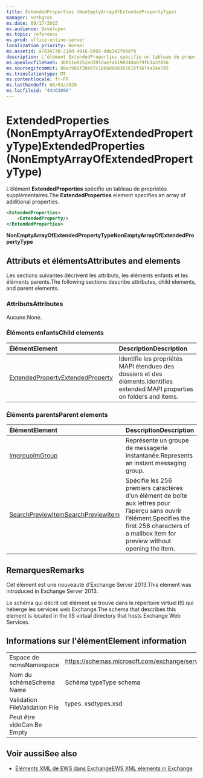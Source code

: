```yaml
---
title: ExtendedProperties (NonEmptyArrayOfExtendedPropertyType)
manager: sethgros
ms.date: 09/17/2015
ms.audience: Developer
ms.topic: reference
ms.prod: office-online-server
localization_priority: Normal
ms.assetid: a7034730-210d-4916-b992-dda342f890f8
description: L’élément ExtendedProperties spécifie un tableau de propriétés supplémentaires.
ms.openlocfilehash: 36011e0252ed391daefab190d4da679fb3a3f856
ms.sourcegitcommit: 88ec988f2bb67c1866d06b361615f3674a24e795
ms.translationtype: MT
ms.contentlocale: fr-FR
ms.lasthandoff: 06/03/2020
ms.locfileid: "44463096"
---
```

# <a name="extendedproperties-nonemptyarrayofextendedpropertytype"></a><span data-ttu-id="deec0-103">ExtendedProperties (NonEmptyArrayOfExtendedPropertyType)</span><span class="sxs-lookup"><span data-stu-id="deec0-103">ExtendedProperties (NonEmptyArrayOfExtendedPropertyType)</span></span>

<span data-ttu-id="deec0-104">L’élément **ExtendedProperties** spécifie un tableau de propriétés supplémentaires.</span><span class="sxs-lookup"><span data-stu-id="deec0-104">The **ExtendedProperties** element specifies an array of additional properties.</span></span> 
  
```XML
<ExtendedProperties>
    <ExtendedProperty/>
</ExtendedProperties>
```

 <span data-ttu-id="deec0-105">**NonEmptyArrayOfExtendedPropertyType**</span><span class="sxs-lookup"><span data-stu-id="deec0-105">**NonEmptyArrayOfExtendedPropertyType**</span></span>
## <a name="attributes-and-elements"></a><span data-ttu-id="deec0-106">Attributs et éléments</span><span class="sxs-lookup"><span data-stu-id="deec0-106">Attributes and elements</span></span>

<span data-ttu-id="deec0-107">Les sections suivantes décrivent les attributs, les éléments enfants et les éléments parents.</span><span class="sxs-lookup"><span data-stu-id="deec0-107">The following sections describe attributes, child elements, and parent elements.</span></span>
  
### <a name="attributes"></a><span data-ttu-id="deec0-108">Attributs</span><span class="sxs-lookup"><span data-stu-id="deec0-108">Attributes</span></span>

<span data-ttu-id="deec0-109">Aucune.</span><span class="sxs-lookup"><span data-stu-id="deec0-109">None.</span></span>
  
### <a name="child-elements"></a><span data-ttu-id="deec0-110">Éléments enfants</span><span class="sxs-lookup"><span data-stu-id="deec0-110">Child elements</span></span>

|<span data-ttu-id="deec0-111">**Élément**</span><span class="sxs-lookup"><span data-stu-id="deec0-111">**Element**</span></span>|<span data-ttu-id="deec0-112">**Description**</span><span class="sxs-lookup"><span data-stu-id="deec0-112">**Description**</span></span>|
|:-----|:-----|
|[<span data-ttu-id="deec0-113">ExtendedProperty</span><span class="sxs-lookup"><span data-stu-id="deec0-113">ExtendedProperty</span></span>](extendedproperty.md) <br/> |<span data-ttu-id="deec0-114">Identifie les propriétés MAPI étendues des dossiers et des éléments.</span><span class="sxs-lookup"><span data-stu-id="deec0-114">Identifies extended MAPI properties on folders and items.</span></span>  <br/> |
   
### <a name="parent-elements"></a><span data-ttu-id="deec0-115">Éléments parents</span><span class="sxs-lookup"><span data-stu-id="deec0-115">Parent elements</span></span>

|<span data-ttu-id="deec0-116">**Élément**</span><span class="sxs-lookup"><span data-stu-id="deec0-116">**Element**</span></span>|<span data-ttu-id="deec0-117">**Description**</span><span class="sxs-lookup"><span data-stu-id="deec0-117">**Description**</span></span>|
|:-----|:-----|
|[<span data-ttu-id="deec0-118">Imgroup</span><span class="sxs-lookup"><span data-stu-id="deec0-118">ImGroup</span></span>](imgroup.md) <br/> |<span data-ttu-id="deec0-119">Représente un groupe de messagerie instantanée.</span><span class="sxs-lookup"><span data-stu-id="deec0-119">Represents an instant messaging group.</span></span>  <br/> |
|[<span data-ttu-id="deec0-120">SearchPreviewItem</span><span class="sxs-lookup"><span data-stu-id="deec0-120">SearchPreviewItem</span></span>](searchpreviewitem.md) <br/> |<span data-ttu-id="deec0-121">Spécifie les 256 premiers caractères d’un élément de boîte aux lettres pour l’aperçu sans ouvrir l’élément.</span><span class="sxs-lookup"><span data-stu-id="deec0-121">Specifies the first 256 characters of a mailbox item for preview without opening the item.</span></span>  <br/> |
   
## <a name="remarks"></a><span data-ttu-id="deec0-122">Remarques</span><span class="sxs-lookup"><span data-stu-id="deec0-122">Remarks</span></span>

<span data-ttu-id="deec0-123">Cet élément est une nouveauté d'Exchange Server 2013.</span><span class="sxs-lookup"><span data-stu-id="deec0-123">This element was introduced in Exchange Server 2013.</span></span>
  
<span data-ttu-id="deec0-124">Le schéma qui décrit cet élément se trouve dans le répertoire virtuel IIS qui héberge les services web Exchange.</span><span class="sxs-lookup"><span data-stu-id="deec0-124">The schema that describes this element is located in the IIS virtual directory that hosts Exchange Web Services.</span></span>
  
## <a name="element-information"></a><span data-ttu-id="deec0-125">Informations sur l'élément</span><span class="sxs-lookup"><span data-stu-id="deec0-125">Element information</span></span>

|||
|:-----|:-----|
|<span data-ttu-id="deec0-126">Espace de noms</span><span class="sxs-lookup"><span data-stu-id="deec0-126">Namespace</span></span>  <br/> |https://schemas.microsoft.com/exchange/services/2006/types  <br/> |
|<span data-ttu-id="deec0-127">Nom du schéma</span><span class="sxs-lookup"><span data-stu-id="deec0-127">Schema Name</span></span>  <br/> |<span data-ttu-id="deec0-128">Schéma type</span><span class="sxs-lookup"><span data-stu-id="deec0-128">Type schema</span></span>  <br/> |
|<span data-ttu-id="deec0-129">Validation File</span><span class="sxs-lookup"><span data-stu-id="deec0-129">Validation File</span></span>  <br/> |<span data-ttu-id="deec0-130">types. xsd</span><span class="sxs-lookup"><span data-stu-id="deec0-130">types.xsd</span></span>  <br/> |
|<span data-ttu-id="deec0-131">Peut être vide</span><span class="sxs-lookup"><span data-stu-id="deec0-131">Can Be Empty</span></span>  <br/> ||
   
## <a name="see-also"></a><span data-ttu-id="deec0-132">Voir aussi</span><span class="sxs-lookup"><span data-stu-id="deec0-132">See also</span></span>



- [<span data-ttu-id="deec0-133">Éléments XML de EWS dans Exchange</span><span class="sxs-lookup"><span data-stu-id="deec0-133">EWS XML elements in Exchange</span></span>](ews-xml-elements-in-exchange.md)

